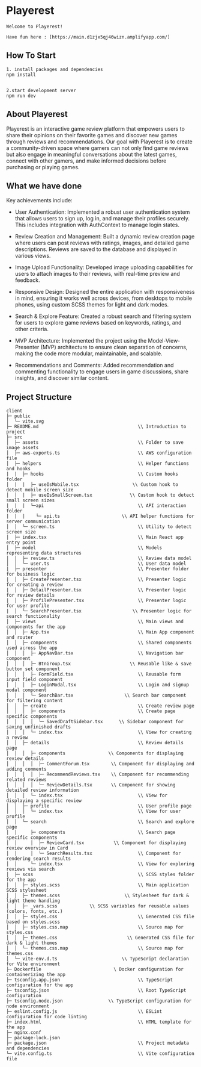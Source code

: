 # Playerest

```
Welcome to Playerest!

Have fun here : [https://main.d1zjx5qj46wizn.amplifyapp.com/]
```

## How To Start

```
1. install packages and dependencies
npm install

```

```

2.start development server
npm run dev
```

## About Playerest

Playerest is an interactive game review platform that empowers users to share their opinions on their favorite games and discover new games through reviews and recommendations. Our goal with Playerest is to create a community-driven space where gamers can not only find game reviews but also engage in meaningful conversations about the latest games, connect with other gamers, and make informed decisions before purchasing or playing games.

## What we have done

Key achievements include:

- User Authentication: Implemented a robust user authentication system that allows users to sign up, log in, and manage their profiles securely. This includes integration with AuthContext to manage login states.

- Review Creation and Management: Built a dynamic review creation page where users can post reviews with ratings, images, and detailed game descriptions. Reviews are saved to the database and displayed in various views.

- Image Upload Functionality: Developed image uploading capabilities for users to attach images to their reviews, with real-time preview and feedback.

- Responsive Design: Designed the entire application with responsiveness in mind, ensuring it works well across devices, from desktops to mobile phones, using custom SCSS themes for light and dark modes.

- Search & Explore Feature: Created a robust search and filtering system for users to explore game reviews based on keywords, ratings, and other criteria.

- MVP Architecture: Implemented the project using the Model-View-Presenter (MVP) architecture to ensure clean separation of concerns, making the code more modular, maintainable, and scalable.

- Recommendations and Comments: Added recommendation and commenting functionality to engage users in game discussions, share insights, and discover similar content.

## Project Structure

```
client
├─ public
│  └─ vite.svg
├─ README.md                                     \\ Introduction to project
├─ src
│  ├─ assets                                     \\ Folder to save image assets
│  ├─ aws-exports.ts                             \\ AWS configuration file
│  ├─ helpers                                    \\ Helper functions and hooks
|  |  ├─ hooks                                   \\ Custom hooks folder
│  |  |  ├─ useIsMobile.tsx                    \\ Custom hook to detect mobile screen size
│  │  |  ├─ useIsSmallScreen.tsx              \\ Custom hook to detect small screen sizes
|  |  |  └─api                                   \\ API interaction folder
|  |  |    └─ api.ts                       \\ API helper functions for server communication
│  │  └─ screen.ts                               \\ Utility to detect screen size
│  ├─ index.tsx                                  \\ Main React app entry point
│  ├─ model                                      \\ Models representing data structures
│  │  ├─ review.ts                               \\ Review data model
│  │  └─ user.ts                                 \\ User data model
|  ├─ presenter                                  \\ Presenter folder for business logic
|  │  ├─ CreatePresenter.tsx                     \\ Presenter logic for creating a review
|  │  ├─ DetailPresenter.tsx                     \\ Presenter logic for review details
|  │  ├─ ProfilePresenter.tsx                    \\ Presenter logic for user profile
|  │  └─ SearchPresenter.tsx                   \\ Presenter logic for search functionality
│  ├─ views                                      \\ Main views and components for the app
│  │  ├─ App.tsx                                 \\ Main App component and router
│  │  ├─ components                              \\ Shared components used across the app
│  │  │  ├─ AppNavBar.tsx                        \\ Navigation bar component
│  │  │  ├─ BtnGroup.tsx                      \\ Reusable like & save button set component
│  │  │  ├─ FormField.tsx                        \\ Reusable form input field component
│  │  │  ├─ LoginModal.tsx                       \\ Login and signup modal component
│  │  │  └─ SearchBar.tsx                   \\ Search bar component for filtering content
│  │  ├─ create                                  \\ Create review page
│  │  │  ├─ components                           \\ Create page specific components
│  │  │  │  └─ SavedDraftSidebar.tsx      \\ Sidebar component for saving unfinished drafts
│  │  │  └─ index.tsx                            \\ View for creating a review
│  │  ├─ details                                 \\ Review details page
│  │  │  ├─ components                \\ Components for displaying review details
│  │  │  │  ├─ CommentForum.tsx        \\ Component for displaying and adding comments
│  │  │  │  ├─ RecommendReviews.tsx    \\ Component for recommending related reviews
│  │  │  │  └─ ReviewDetails.tsx       \\ Component for showing detailed review information
│  │  │  └─ index.tsx                            \\ View for displaying a specific review
│  │  ├─ profile                                 \\ User profile page
│  │  │  └─ index.tsx                            \\ View for user profile
│  │  └─ search                                  \\ Search and explore page
│  │     ├─ components                           \\ Search page specific components
│  │     │  ├─ ReviewCard.tsx           \\ Component for displaying review overview in Card
│  │     │  └─ SearchResults.tsx                 \\ Component for rendering search results
│  │     └─ index.tsx                            \\ View for exploring reviews via search
│  ├─ scss                                       \\ SCSS styles folder for the app
│  │  ├─ styles.scss                             \\ Main application SCSS stylesheet
│  │  ├─ themes.scss                        \\ Stylesheet for dark & light theme handling
│  │  ├─ _vars.scss            \\ SCSS variables for reusable values (colors, fonts, etc.)
│  │  ├─ styles.css                              \\ Generated CSS file based on styles.scss
│  │  ├─ styles.css.map                          \\ Source map for styles.css
│  │  ├─ themes.css                          \\ Generated CSS file for dark & light themes
│  │  └─ themes.css.map                          \\ Source map for themes.css
│  └─ vite-env.d.ts                        \\ TypeScript declaration for Vite environment
├─ Dockerfile                           \ Docker configuration for containerizing the app
├─ tsconfig.app.json                             \\ TypeScript configuration for the app
├─ tsconfig.json                                 \\ Root TypeScript configuration
├─ tsconfig.node.json                 \\ TypeScript configuration for node environment
├─ eslint.config.js                              \\ ESLint configuration for code linting
├─ index.html                                    \\ HTML template for the app
├─ nginx.conf
├─ package-lock.json
├─ package.json                                  \\ Project metadata and dependencies
└─ vite.config.ts                                \\ Vite configuration file

```
